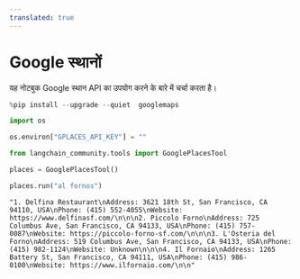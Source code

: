 ```yaml
---
translated: true
---
```


# Google स्थानों

यह नोटबुक Google स्थान API का उपयोग करने के बारे में चर्चा करता है।

```python
%pip install --upgrade --quiet  googlemaps
```

```python
import os

os.environ["GPLACES_API_KEY"] = ""
```

```python
from langchain_community.tools import GooglePlacesTool
```

```python
places = GooglePlacesTool()
```

```python
places.run("al fornos")
```

```output
"1. Delfina Restaurant\nAddress: 3621 18th St, San Francisco, CA 94110, USA\nPhone: (415) 552-4055\nWebsite: https://www.delfinasf.com/\n\n\n2. Piccolo Forno\nAddress: 725 Columbus Ave, San Francisco, CA 94133, USA\nPhone: (415) 757-0087\nWebsite: https://piccolo-forno-sf.com/\n\n\n3. L'Osteria del Forno\nAddress: 519 Columbus Ave, San Francisco, CA 94133, USA\nPhone: (415) 982-1124\nWebsite: Unknown\n\n\n4. Il Fornaio\nAddress: 1265 Battery St, San Francisco, CA 94111, USA\nPhone: (415) 986-0100\nWebsite: https://www.ilfornaio.com/\n\n"
```
